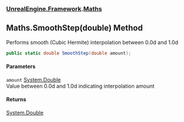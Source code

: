 ### [UnrealEngine.Framework](./UnrealEngine-Framework.md 'UnrealEngine.Framework').[Maths](./Maths.md 'UnrealEngine.Framework.Maths')
## Maths.SmoothStep(double) Method
Performs smooth (Cubic Hermite) interpolation between 0.0d and 1.0d  
```csharp
public static double SmoothStep(double amount);
```
#### Parameters
<a name='UnrealEngine-Framework-Maths-SmoothStep(double)-amount'></a>
`amount` [System.Double](https://docs.microsoft.com/en-us/dotnet/api/System.Double 'System.Double')  
Value between 0.0d and 1.0d indicating interpolation amount  
  
#### Returns
[System.Double](https://docs.microsoft.com/en-us/dotnet/api/System.Double 'System.Double')  
